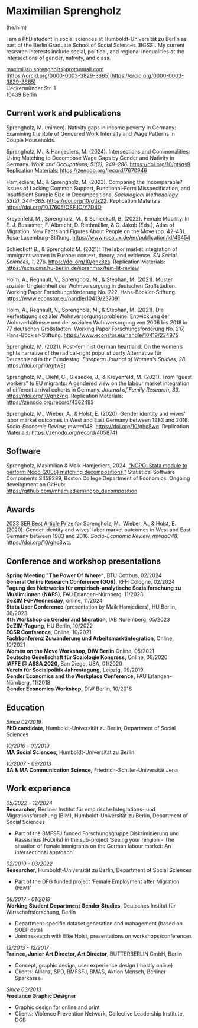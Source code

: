 # Maximilian Sprengholz
(he/him)

I am a PhD student in social sciences at Humboldt-Universität zu Berlin as part of the Berlin Graduate School of Social Sciences (BGSS). My current research interests include social, political, and regional inequalities at the intersections of gender, nativity, and class.

[maximilian.sprengholz@protonmail.com](mailto:maximilian.sprengholz@protonmail.com)<br />
[https://orcid.org/0000-0003-3829-3665](https://orcid.org/0000-0003-3829-3665)<br />
Ueckermünder Str. 1 <br />
10439 Berlin


## Current work and publications

Sprengholz, M. (mimeo). Nativity gaps in income poverty in Germany: Examining the Role of Gendered Work Intensity and Wage Patterns in Couple Households. 

Sprengholz, M., & Hamjediers, M. (2024). Intersections and Commonalities: Using Matching to Decompose Wage Gaps by Gender and Nativity in Germany. _Work and Occupations, 51(2), 249–286._ https://doi.org/10/gtsqs9. Replication Materials: https://zenodo.org/record/7670946

Hamjediers, M., & Sprengholz, M. (2023). Comparing the Incomparable? Issues of Lacking Common Support, Functional-Form Misspecification, and Insufficient Sample Size in Decompositions. _Sociological Methodology, 53(2), 344–365._ https://doi.org/10/gttk22.
Replication Materials: https://doi.org/10.17605/OSF.IO/Y7D4Q

Kreyenfeld, M., Sprengholz, M., & Schieckoff, B. (2022). Female Mobility. In E. J. Bussemer, F. Albrecht, D. Riethmüller, & C. Jakob (Eds.), Atlas of Migration. New Facts and Figures About People on the Move (pp. 42–43). Rosa-Luxemburg-Stiftung. https://www.rosalux.de/en/publication/id/49454

Schieckoff B., & Sprengholz M. (2021): The labor market integration of immigrant women in Europe: context, theory, and evidence. _SN Social Sciences, 1_, 276. https://doi.org/10/gnk8zs. Replication Materials: https://scm.cms.hu-berlin.de/sprenmax/fem-lit-review

Holm, A., Regnault, V., Sprengholz, M., & Stephan, M. (2021). Muster sozialer Ungleichheit der Wohnversorgung in deutschen Großstädten. Working Paper Forschungsförderung No. 222, Hans-Böckler-Stiftung. https://www.econstor.eu/handle/10419/237091. 

Holm, A., Regnault, V., Sprengholz, M., & Stephan, M. (2021). Die Verfestigung sozialer Wohnversorgungsprobleme: Entwicklung der Wohnverhältnisse und der sozialen Wohnversorgung von 2006 bis 2018 in 77 deutschen Großstädten. Working Paper Forschungsförderung No. 217, Hans-Böckler-Stiftung. https://www.econstor.eu/handle/10419/234975

Sprengholz, M. (2021). Post-feminist German heartland: On the women’s rights narrative of the radical-right populist party Alternative für Deutschland in the Bundestag. _European Journal of Women’s Studies, 28._ https://doi.org/10/gjtw9t

Sprengholz, M., Diehl, C., Giesecke, J., & Kreyenfeld, M. (2021). From “guest workers” to EU migrants: A gendered view on the labour market integration of different arrival cohorts in Germany. _Journal of Family Research, 33._ https://doi.org/10/ghz7nq. Replication Materials: https://zenodo.org/record/4362483

Sprengholz, M., Wieber, A., & Holst, E. (2020). Gender identity and wives’ labor market outcomes in West and East Germany between 1983 and 2016. _Socio-Economic Review, mwaa048._ https://doi.org/10/ghc8wq. Replication Materials: https://zenodo.org/record/4058741


## Software

Sprengholz, Maximilian & Maik Hamjediers, 2024. ["NOPO: Stata module to perform Nopo (2008) matching decompositions,"](https://ideas.repec.org/c/boc/bocode/s459289.html) Statistical Software Components S459289, Boston College Department of Economics. Ongoing development on GitHub: https://github.com/mhamjediers/nopo_decomposition


## Awards

[2023 SER Best Article Prize](https://sase.org/news/2023-ser-best-article-prize/) for Sprengholz, M., Wieber, A., & Holst, E. (2020). Gender identity and wives’ labor market outcomes in West and East Germany between 1983 and 2016. _Socio-Economic Review, mwaa048._ https://doi.org/10/ghc8wq.


## Conference and workshop presentations
__Spring Meeting "The Power Of Where"__, BTU Cottbus, 02/2024<br />
__General Online Research Conference (GOR)__, RFH Cologne, 02/2024<br />
__Tagung des Netzwerks für empirisch-analytische Sozialforschung zu Muslim:innen (NAFS)__, FAU Erlangen-Nürnberg, 11/2023<br />
__DeZIM FG-Wednesday__, online, 11/2024<br />
__Stata User Conference__ (presentation by Maik Hamjediers), HU Berlin, 06/2023<br />
__4th Workshop on Gender and Migration__, IAB Nuremberg, 05/2023<br />
__DeZIM-Tagung__, HU Berlin, 10/2022<br />
__ECSR Conference__, Online, 10/2021<br />
__Fachkonferenz Zuwanderung und Arbeitsmarktintegration__, Online, 10/2021<br />
__Women on the Move Workshop, DIW Berlin__ Online, 05/2021<br />
__Deutsche Gesellschaft für Soziologie Kongress,__ Online, 09/2020<br />
__IAFFE @ ASSA 2020,__ San Diego, USA, 01/2020<br />
__Verein für Socialpolitik Jahrestagung,__ Leipzig, 09/2019<br />
__Gender Economics and the Workplace Conference,__ FAU Erlangen-Nürnberg, 11/2018<br />
__Gender Economics Workshop,__ DIW Berlin, 10/2018<br />


## Education

_Since 02/2019_<br />
__PhD candidate__, Humboldt-Universität zu Berlin, Department of Social Sciences

_10/2016 - 01/2019_<br />
__MA Social Sciences,__ Humboldt-Universität zu Berlin

_10/2007 - 09/2013_<br />
__BA & MA Communication Science,__ Friedrich-Schiller-Universität Jena


## Work experience
_05/2022 - 12/2024_<br />
__Researcher__, Berliner Institut für empirische Integrations- und Migrationsforschung (BIM), Humboldt-Universität zu Berlin, Department of Social Sciences
- Part of the BMFSFJ funded Forschungsgruppe Diskriminierung und Rassismus (FoDiRa) in the sub-project ‘Seeing your religion - The situation of female immigrants on the German labour market: An intersectional approach’

_02/2019 - 03/2022_<br />
__Researcher__, Humboldt-Universität zu Berlin, Department of Social Sciences
- Part of the DFG funded project ‘Female Employment after Migration (FEM)’

_06/2017 - 01/2019_<br />
__Working Student Department Gender Studies__, Deutsches Institut für Wirtschaftsforschung, Berlin
- Department-specific dataset generation and management (based on SOEP data)
- Joint research with Elke Holst, presentations on workshops/conferences

_12/2013 - 12/2017_<br />
__Trainee, Junior Art Director, Art Director__, BUTTERBERLIN GmbH, Berlin
- Concept, graphic design, user experience design (mostly online)
- Clients: Allianz, SPD, BMFSFJ, BMAS, Aktion Mensch, Berliner Sparkasse

_Since 03/2013_<br />
__Freelance Graphic Designer__
- Graphic design for online and print
- Clients: Violence Prevention Network, Collective Leadership Institute, DGB
